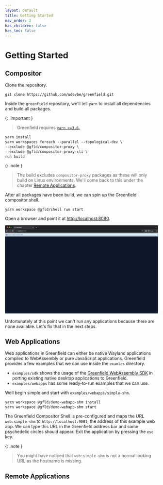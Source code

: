```yaml
---
layout: default
title: Getting Started
nav_order: 2
has_children: false
has_toc: false
---
```


# Getting Started

## Compositor

Clone the repository.
```shell
git clone https://github.com/udevbe/greenfield.git
```

Inside the `greenfield` repository, we'll tell `yarn` to install all dependencies and build all packages.

{: .important }
>Greenfield requires [`yarn >=3.6`.](https://yarnpkg.com/getting-started/install)

```shell
yarn install
yarn workspaces foreach --parallel --topological-dev \
--exclude @gfld/compositor-proxy \
--exclude @gfld/compositor-proxy-cli \
run build
```

{: .note }
>The build excludes `compositor-proxy` packages as these will only build on Linux environments.
>We'll come back to this under the chapter [Remote Applications](#remote-applications).

After all packages have been build, we can spin up the Greenfield compositor shell.
```shell
yarn workspace @gfld/shell run start
```
Open a browser and point it at [http://localhost:8080](http://localhost:8080).

![img.png](img.png)

Unfortunately at this point we can't run any applications because there are none available. Let's fix that in the next steps.

## Web Applications

Web applications in Greenfield can either be native Wayland applications compiled to WebAssembly or pure JavaScript applications.
Greenfield provides a few examples that we can use inside the `examles` directory.

- `examples/sdk` shows the usage of the [Greenfield WebAssembly SDK](/pages/sdk) in porting existing native desktop applications to Greenfield.
- `examples/webapps` has some ready-to-run examples that we can use.

Well begin simple and start with `examples/webapps/simple-shm`.

```shell
yarn workspace @gfld/demo-webapp-shm install
yarn workspace @gfld/demo-webapp-shm start
```
The Greenfield Compositor Shell is pre-configured and maps the URL `web:simple-shm` to `http://localhost:9001`, the 
address of this example web app. We can type this URL in the Greenfield address bar and some psychedelic circles should appear.
Exit the application by pressing the `esc` key.

{: .note }
> You might have noticed that `web:simple-shm` is not a normal looking URL as the hostname is missing.
> 

## Remote Applications
